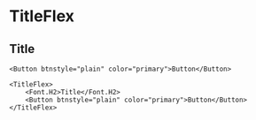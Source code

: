 # TitleFlex

<TitleFlex>
    <H2>Title</H2>

    <Button btnstyle="plain" color="primary">Button</Button>
</TitleFlex>

```
<TitleFlex>
    <Font.H2>Title</Font.H2>
    <Button btnstyle="plain" color="primary">Button</Button>
</TitleFlex>
```
